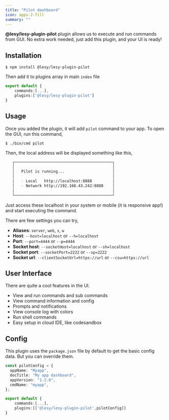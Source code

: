 ```yaml
---
title: "Pilot dashboard"
icon: apps-2-fill
summary: ""
---
```


**@lesy/lesy-plugin-pilot** plugin allows us to execute and run commands from GUI. No extra work needed, just add this plugin, and your UI is ready!

## Installation

```shell
$ npm install @lesy/lesy-plugin-pilot
```

Then add it to plugins array in main `index` file

```typescript
export default {
    commands:[...],
    plugins:['@lesy/lesy-plugin-pilot']
}
```

## Usage

Once you added the plugin, it will add `pilot` command to your app. To open the GUI, run this command,

```shell
$ ./bin/cmd pilot
```

Then, the local address will be displayed something like this,

```bash
   ┌───────────────────────────────────────────┐
   │                                           │
   │   Pilot is running...                     │
   │                                           │
   │   - Local   http://localhost:8888         │
   │   - Network http://192.168.43.242:8888    │
   │                                           │
   └───────────────────────────────────────────┘

```

Just access these localhost in your system or mobile (it is responsive app!) and start executing the command.

There are few settings you can try,

- **Aliases**: `server`, `web`, `s`, `w`
- **Host**: `--host=localhost` or `--h=localhost`
- **Port**: `--port=4444` or `--p=4444`
- **Socket host**: `--socketHost=localhost` or `--sh=localhost`
- **Socket port**: `--socketPort=2222` or `--sp=2222`
- **Socket url**: `--clientSocketUrl=https://url` or `--csu=https://url`

## User Interface

There are quite a cool features in the UI.

- View and run commands and sub commands
- View command information and config
- Prompts and notifications
- View console log with colors
- Run shell commands
- Easy setup in cloud IDE, like codesandbox

## Config

This plugin uses the `package.json` file by default to get the basic config data. But you can override them.

```typescript
const pilotConfig = {
  appName: "Myapp",
  docTitle: "My app dashboard",
  appVersion: "1.2.0",
  cmdName: "myapp",
};

export default {
    commands:[...],
    plugins:[['@lesy/lesy-plugin-pilot',pilotConfig]]
}
```

